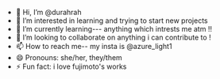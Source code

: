 - 👋 Hi, I’m @durahrah
- 👀 I’m interested in learning and trying to start new projects
- 🌱 I’m currently learning--- anything which intrests me atm !! 
- 💞️ I’m looking to collaborate on anything i can contribute to !
- 📫 How to reach me-- my insta is @azure_light1 
- 😄 Pronouns: she/her, they/them 
- ⚡ Fun fact: i love fujimoto's works

<!---
durahrah/durahrah is a ✨ special ✨ repository because its `README.md` (this file) appears on your GitHub profile.
You can click the Preview link to take a look at your changes.
--->
